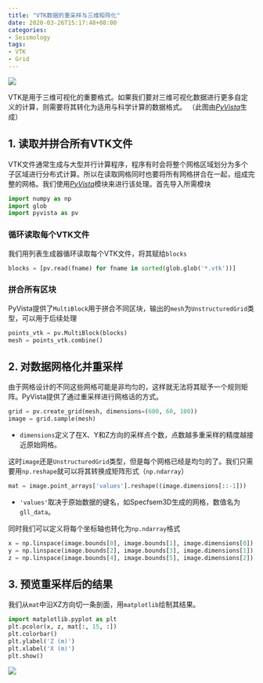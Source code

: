 ```yaml
---
title: "VTK数据的重采样与三维矩阵化"
date: 2020-03-26T15:17:48+08:00
categories:
- Seismology
tags:
- VTK
- Grid
---
```

![](/img/vtk2npz/structured_cube.png)

VTK是用于三维可视化的重要格式。如果我们要对三维可视化数据进行更多自定义的计算，则需要将其转化为适用与科学计算的数据格式。
（此图由[*PyVista*](https://docs.pyvista.org/)生成）

<!--more-->
## 1. 读取并拼合所有VTK文件
VTK文件通常生成与大型并行计算程序，程序有时会将整个网格区域划分为多个子区域进行分布式计算。所以在读取网格同时也要将所有网格拼合在一起，组成完整的网格。我们使用[*PyVista*](https://docs.pyvista.org/)模块来进行该处理。首先导入所需模块


```python
import numpy as np
import glob
import pyvista as pv
```

### 循环读取每个VTK文件
我们用列表生成器循环读取每个VTK文件，将其赋给`blocks`
```python
blocks = [pv.read(fname) for fname in sorted(glob.glob('*.vtk'))]
```
### 拼合所有区块

PyVista提供了`MultiBlock`用于拼合不同区块，输出的`mesh`为`UnstructuredGrid`类型，可以用于后续处理
```python
points_vtk = pv.MultiBlock(blocks)
mesh = points_vtk.combine()
```

## 2. 对数据网格化并重采样
由于网格设计的不同这些网格可能是非均匀的，这样就无法将其赋予一个规则矩阵。PyVista提供了通过重采样进行网格话的方式。
```python
grid = pv.create_grid(mesh, dimensions=(600, 60, 100))
image = grid.sample(mesh)
```
- `dimensions`定义了在X、Y和Z方向的采样点个数，点数越多重采样的精度越接近原始网格。
  
这时`image`还是`UnstructuredGrid`类型，但是每个网格已经是均匀的了。我们只需要用`np.reshape`就可以将其转换成矩阵形式（`np.ndarray`）
```python
mat = image.point_arrays['values'].reshape((image.dimensions[::-1]))
```

- `'values'`取决于原始数据的键名，如Specfsem3D生成的网格，数值名为`gll_data`。
  
同时我们可以定义将每个坐标轴也转化为`np.ndarray`格式
```python
x = np.linspace(image.bounds[0], image.bounds[1], image.dimensions[0])
y = np.linspace(image.bounds[2], image.bounds[3], image.dimensions[1])
z = np.linspace(image.bounds[4], image.bounds[5], image.dimensions[2])
```

## 3. 预览重采样后的结果
我们从`mat`中沿XZ方向切一条剖面，用`matplotlib`绘制其结果。
```python
import matplotlib.pyplot as plt
plt.pcolor(x, z, mat[:, 15, :])
plt.colorbar()
plt.ylabel('Z (m)')
plt.xlabel('X (m)')
plt.show()
```
![](/img/vtk2npz/sec.png)
